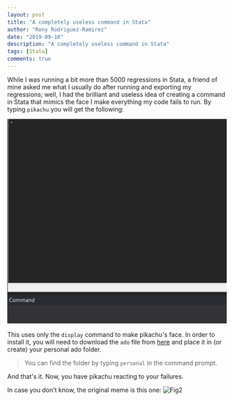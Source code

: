 ```yaml
---
layout: post
title: "A completely useless command in Stata"
author: "Rony Rodriguez-Ramirez"
date: "2019-09-10"
description: "A completely useless command in Stata"
tags: [Stata]
comments: true
---
```


While I was running a bit more than 5000 regressions in Stata, a friend of mine asked me what I usually do after running and exporting my regressions; well, I had the brilliant and useless idea of creating a command in Stata that mimics the face I make everything my code fails to run. By typing `pikachu` you will get the following:

![Fig1](/assets/gifs/pikachu.gif)

This uses only the `display` command to make pikachu's face. In order to install it, you will need to download the `ado` file from [here](/assets/ado-files/pikachu.ado) and place it in (or create) your personal ado folder.

> You can find the folder by typing `personal` in the command prompt.

And that's it. Now, you have pikachu reacting to your failures.

In case you don't know, the original meme is this one:
![Fig2](https://media.giphy.com/media/3kzJvEciJa94SMW3hN/giphy.gif)
